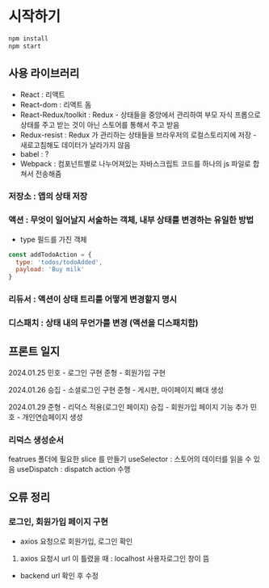 # 시작하기

```bash
npm install
npm start
```

## 사용 라이브러리
- React : 리액트
- React-dom : 리액트 돔
- React-Redux/toolkit : Redux - 상태들을 중앙에서 관리하여 부모 자식 프롭으로 상태를 주고 받는 것이 아닌 스토어를 통해서 주고 받음
- Redux-resist : Redux 가 관리하는 상태들을 브라우저의 로컬스토리지에 저장 - 새로고침해도 데이터가 날라가지 않음
- babel : ?
- Webpack : 컴포넌트별로 나누어져있는 자바스크립트 코드를 하나의 js 파일로 합쳐서 전송해줌

### 저장소 : 앱의 상태 저장
### 액션 : 무엇이 일어날지 서술하는 객체, 내부 상태를 변경하는 유일한 방법
- type 필드를 가진 객체
```js
const addTodoAction = {
  type: 'todos/todoAdded',
  payload: 'Buy milk'
}
```
### 리듀서 : 액션이 상태 트리를 어떻게 변경할지 명시
### 디스패치 : 상태 내의 무언가를 변경 (액션을 디스패치함)

## 프론트 일지

2024.01.25
민호 - 로그인 구현
준형 - 회원가입 구현

2024.01.26
승집 - 소셜로그인 구현
준형 - 게시판, 마이페이지 뼈대 생성

2024.01.29
준형 - 리덕스 적용(로그인 페이지)
승집 - 회원가입 페이지 기능 추가
민호 - 개인연습페이지 생성

### 리덕스 생성순서

featrues 폴더에 필요한 slice 를 만들기
useSelector : 스토어의 데이터를 읽을 수 있음
useDispatch : dispatch action 수행


## 오류 정리

### 로그인, 회원가입 페이지 구현
- axios 요청으로 회원가입, 로그인 확인

1. axios 요청시 url 이 틀렸을 때 : localhost 사용자로그인 창이 뜸
- backend url 확인 후 수정
